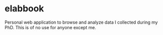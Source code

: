 elabbook
========

Personal web application to browse and analyze data I collected during my PhD. This is of no use for anyone except me.

